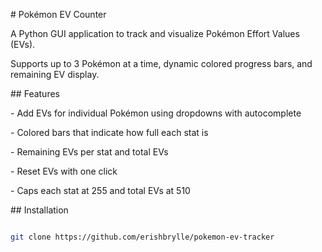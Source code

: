 \# Pokémon EV Counter



A Python GUI application to track and visualize Pokémon Effort Values (EVs).  

Supports up to 3 Pokémon at a time, dynamic colored progress bars, and remaining EV display.



\## Features

\- Add EVs for individual Pokémon using dropdowns with autocomplete

\- Colored bars that indicate how full each stat is

\- Remaining EVs per stat and total EVs

\- Reset EVs with one click

\- Caps each stat at 255 and total EVs at 510



\## Installation



```bash

git clone https://github.com/erishbrylle/pokemon-ev-tracker





